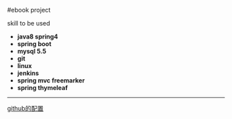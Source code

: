 #ebook project

skill  to be used
- **java8 spring4**
- **spring boot**
- **mysql 5.5**
- **git**
- **linux**
- **jenkins**
- **spring mvc freemarker**
- **spring thymeleaf**

------------------------------------

[github的配置](http://wenku.baidu.com/link?url=FMFKnBuSU3bxG8RkI5b13NbNn16Yhh8sEzlt808KGWU72o_HXUHP8s5FJTdzgOgSoDDvipw8IflffUpaRn2rnfgGZUZfH8Mqt1jxKD1aLTq)
